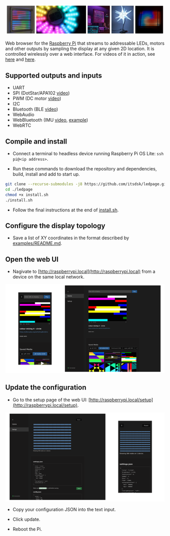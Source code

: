 ![Photos of projects realised using this software](/examples/media/cover.webp "Cover image")

Web browser for the [Raspberry Pi](www.raspberrypi.com) that streams to addressable LEDs, motors and other outputs by sampling the display at any given 2D location. It is controlled wirelessly over a web interface. For videos of it in action, see [here](examples/media/corona_lamp.mp4) and [here](exmples/media/square_two.mp4).

## Supported outputs and inputs

- UART <!-- (Neopixels/WS2812 [example](examples/UART_OUT/README.md)) -->
- SPI (DotStar/APA102 [video](exmples/media/square_two.mp4)<!-- , [example](examples/SPI_OUT/README.md) -->)
- PWM (DC motor [video](examples/media/corona_lamp.mp4)<!-- , [example](examples/PWM_OUT/README.md) -->)
- I2C
- Bluetooth (BLE [video](examples/media/corona_lamp.mp4)<!-- , [example](examples/BLE_OUT/README.md) -->)
- WebAudio <!-- ([MIC example](examples/MIC_IN/README.md)) -->
- WebBluetooth (IMU [video](examples/media/webbluetooth.gif), [example](examples/WebBluetooth_in))
- WebRTC <!-- ([BLE example](examples/BLE_IN/README.md)) -->

## Compile and install

- Connect a terminal to headless device running Raspberry Pi OS Lite: `ssh pi@<ip address>`.

- Run these commands to download the repository and dependencies, build, install and add to start up.

```bash
git clone --recurse-submodules -j8 https://github.com/itsdsk/ledpage.git
cd ./ledpage
chmod +x install.sh
./install.sh
```

- Follow the final instructions at the end of [install.sh](install.sh).

## Configure the display topology

- Save a list of XY coordinates in the format described by [examples/README.md](examples/README.md).

## Open the web UI

- Nagivate to [http://raspberrypi.local](http://raspberrypi.local) from a device on the same local network.

![Screenshots of the web UI homepage](/examples/media/web_ui_home.png)

## Update the configuration

- Go to the setup page of the web UI: [http://raspberrypi.local/setup](http://raspberrypi.local/setup).

![Screenshots of the web UI setup page](/examples/media/web_ui_setup.png)

- Copy your configuration JSON into the text input.

- Click update.

- Reboot the Pi.
